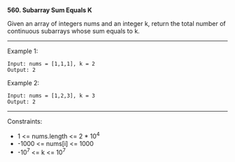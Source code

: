 **560. Subarray Sum Equals K**

Given an array of integers nums and an integer k, return the total number of continuous subarrays whose sum equals to k.

*** 

Example 1:
```
Input: nums = [1,1,1], k = 2
Output: 2
```
Example 2:
```
Input: nums = [1,2,3], k = 3
Output: 2
```
***
Constraints:

- 1 <= nums.length <= 2 * 10<sup>4</sup>
- -1000 <= nums[i] <= 1000
- -10<sup>7</sup> <= k <= 10<sup>7</sup>